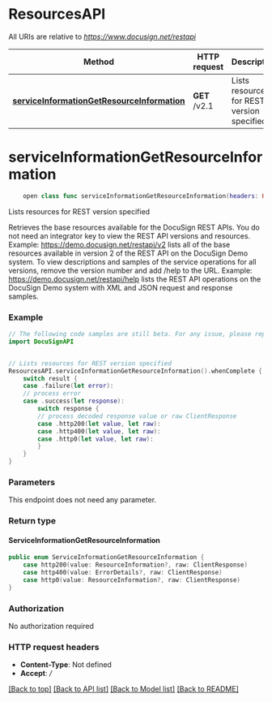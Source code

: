 # ResourcesAPI

All URIs are relative to *https://www.docusign.net/restapi*

Method | HTTP request | Description
------------- | ------------- | -------------
[**serviceInformationGetResourceInformation**](ResourcesAPI.md#serviceinformationgetresourceinformation) | **GET** /v2.1 | Lists resources for REST version specified


# **serviceInformationGetResourceInformation**
```swift
    open class func serviceInformationGetResourceInformation(headers: HTTPHeaders = DocuSignAPI.customHeaders, beforeSend: (inout ClientRequest) throws -> () = { _ in }) -> EventLoopFuture<ServiceInformationGetResourceInformation>
```

Lists resources for REST version specified

Retrieves the base resources available for the DocuSign REST APIs.  You do not need an integrator key to view the REST API versions and resources.  Example: https://demo.docusign.net/restapi/v2 lists all of the base resources available in version 2 of the REST API on the DocuSign Demo system.  To view descriptions and samples of the service operations for all versions, remove the version number and add /help to the URL.  Example: https://demo.docusign.net/restapi/help lists the REST API operations on the DocuSign Demo system with XML and JSON request and response samples.

### Example 
```swift
// The following code samples are still beta. For any issue, please report via http://github.com/OpenAPITools/openapi-generator/issues/new
import DocuSignAPI


// Lists resources for REST version specified
ResourcesAPI.serviceInformationGetResourceInformation().whenComplete { result in
    switch result {
    case .failure(let error):
    // process error
    case .success(let response):
        switch response {
        // process decoded response value or raw ClientResponse
        case .http200(let value, let raw):
        case .http400(let value, let raw):
        case .http0(let value, let raw):
        }
    }
}
```

### Parameters
This endpoint does not need any parameter.

### Return type

#### ServiceInformationGetResourceInformation

```swift
public enum ServiceInformationGetResourceInformation {
    case http200(value: ResourceInformation?, raw: ClientResponse)
    case http400(value: ErrorDetails?, raw: ClientResponse)
    case http0(value: ResourceInformation?, raw: ClientResponse)
}
```

### Authorization

No authorization required

### HTTP request headers

 - **Content-Type**: Not defined
 - **Accept**: */*

[[Back to top]](#) [[Back to API list]](../README.md#documentation-for-api-endpoints) [[Back to Model list]](../README.md#documentation-for-models) [[Back to README]](../README.md)

